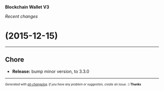 __Blockchain Wallet V3__

_Recent changes_

#   (2015-12-15)



---

## Chore

- **Release:** bump minor version, to 3.3.0



---
<sub><sup>*Generated with [git-changelog](https://github.com/rafinskipg/git-changelog). If you have any problem or suggestion, create an issue.* :) **Thanks** </sub></sup>